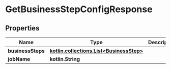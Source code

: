 
# GetBusinessStepConfigResponse

## Properties
| Name | Type | Description | Notes |
| ------------ | ------------- | ------------- | ------------- |
| **businessSteps** | [**kotlin.collections.List&lt;BusinessStep&gt;**](BusinessStep.md) |  |  [optional] |
| **jobName** | **kotlin.String** |  |  [optional] |



